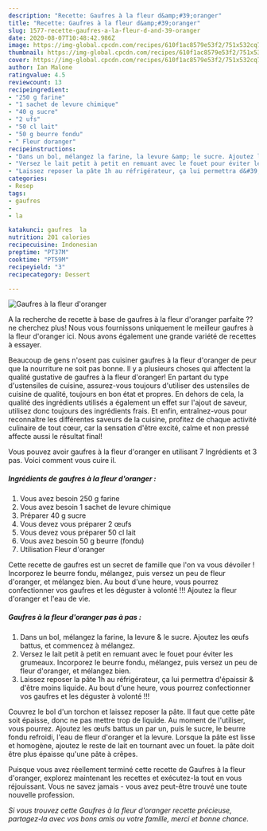 ```yaml
---
description: "Recette: Gaufres à la fleur d&amp;#39;oranger"
title: "Recette: Gaufres à la fleur d&amp;#39;oranger"
slug: 1577-recette-gaufres-a-la-fleur-d-and-39-oranger
date: 2020-08-07T10:48:42.986Z
image: https://img-global.cpcdn.com/recipes/610f1ac8579e53f2/751x532cq70/gaufres-a-la-fleur-doranger-photo-principale-de-la-recette.jpg
thumbnail: https://img-global.cpcdn.com/recipes/610f1ac8579e53f2/751x532cq70/gaufres-a-la-fleur-doranger-photo-principale-de-la-recette.jpg
cover: https://img-global.cpcdn.com/recipes/610f1ac8579e53f2/751x532cq70/gaufres-a-la-fleur-doranger-photo-principale-de-la-recette.jpg
author: Ian Malone
ratingvalue: 4.5
reviewcount: 13
recipeingredient:
- "250 g farine"
- "1 sachet de levure chimique"
- "40 g sucre"
- "2 ufs"
- "50 cl lait"
- "50 g beurre fondu"
- " Fleur doranger"
recipeinstructions:
- "Dans un bol, mélangez la farine, la levure &amp; le sucre. Ajoutez les œufs battus, et commencez à mélangez."
- "Versez le lait petit à petit en remuant avec le fouet pour éviter les grumeaux. Incorporez le beurre fondu, mélangez, puis versez un peu de fleur d&#39;oranger, et mélangez bien."
- "Laissez reposer la pâte 1h au réfrigérateur, ça lui permettra d&#39;épaissir &amp; d&#39;être moins liquide. Au bout d&#39;une heure, vous pourrez confectionner vos gaufres et les déguster à volonté !!!"
categories:
- Resep
tags:
- gaufres
- 
- la

katakunci: gaufres  la 
nutrition: 201 calories
recipecuisine: Indonesian
preptime: "PT37M"
cooktime: "PT59M"
recipeyield: "3"
recipecategory: Dessert

---
```



![Gaufres à la fleur d&#39;oranger](https://img-global.cpcdn.com/recipes/610f1ac8579e53f2/751x532cq70/gaufres-a-la-fleur-doranger-photo-principale-de-la-recette.jpg)

A la recherche de recette à base de gaufres à la fleur d&#39;oranger parfaite ?? ne cherchez plus! Nous vous fournissons uniquement le meilleur gaufres à la fleur d&#39;oranger ici. Nous avons également une grande variété de recettes à essayer.

Beaucoup de gens n'osent pas cuisiner gaufres à la fleur d&#39;oranger de peur que la nourriture ne soit pas bonne. Il y a plusieurs choses qui affectent la qualité gustative de gaufres à la fleur d&#39;oranger! En partant du type d'ustensiles de cuisine, assurez-vous toujours d'utiliser des ustensiles de cuisine de qualité, toujours en bon état et propres. En dehors de cela, la qualité des ingrédients utilisés a également un effet sur l'ajout de saveur, utilisez donc toujours des ingrédients frais. Et enfin, entraînez-vous pour reconnaître les différentes saveurs de la cuisine, profitez de chaque activité culinaire de tout cœur, car la sensation d'être excité, calme et non pressé affecte aussi le résultat final!

<!--inarticleads1-->

Vous pouvez avoir gaufres à la fleur d&#39;oranger en utilisant 7 Ingrédients et 3 pas. Voici comment vous cuire il.

##### Ingrédients de gaufres à la fleur d&#39;oranger :

1. Vous avez besoin 250 g farine
1. Vous avez besoin 1 sachet de levure chimique
1. Préparer 40 g sucre
1. Vous devez vous préparer 2 œufs
1. Vous devez vous préparer 50 cl lait
1. Vous avez besoin 50 g beurre (fondu)
1. Utilisation  Fleur d&#39;oranger


Cette recette de gaufres est un secret de famille que l&#39;on va vous dévoiler ! Incorporez le beurre fondu, mélangez, puis versez un peu de fleur d&#39;oranger, et mélangez bien. Au bout d&#39;une heure, vous pourrez confectionner vos gaufres et les déguster à volonté !!! Ajoutez la fleur d&#39;oranger et l&#39;eau de vie. 

<!--inarticleads2-->

##### Gaufres à la fleur d&#39;oranger pas à pas :

1. Dans un bol, mélangez la farine, la levure &amp; le sucre. Ajoutez les œufs battus, et commencez à mélangez.
1. Versez le lait petit à petit en remuant avec le fouet pour éviter les grumeaux. Incorporez le beurre fondu, mélangez, puis versez un peu de fleur d&#39;oranger, et mélangez bien.
1. Laissez reposer la pâte 1h au réfrigérateur, ça lui permettra d&#39;épaissir &amp; d&#39;être moins liquide. Au bout d&#39;une heure, vous pourrez confectionner vos gaufres et les déguster à volonté !!!


Couvrez le bol d&#39;un torchon et laissez reposer la pâte. Il faut que cette pâte soit épaisse, donc ne pas mettre trop de liquide. Au moment de l&#39;utiliser, vous pourrez. Ajoutez les œufs battus un par un, puis le sucre, le beurre fondu refroidi, l&#39;eau de fleur d&#39;oranger et la levure. Lorsque la pâte est lisse et homogène, ajoutez le reste de lait en tournant avec un fouet. la pâte doit être plus épaisse qu&#39;une pâte à crêpes. 

<!--inarticleads1-->

<p>
Puisque vous avez réellement terminé cette recette de Gaufres à la fleur d&#39;oranger, explorez maintenant les recettes et exécutez-la tout en vous réjouissant. Vous ne savez jamais - vous avez peut-être trouvé une toute nouvelle profession.
</p>

<p>
<i>Si vous trouvez cette Gaufres à la fleur d&#39;oranger recette précieuse, partagez-la avec vos bons amis ou votre famille, merci et bonne chance.</i>
</p>
